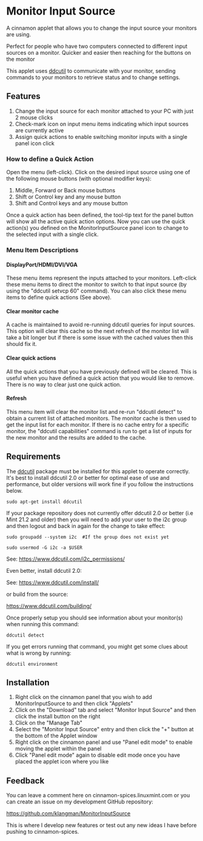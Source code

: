 # Monitor Input Source
A cinnamon applet that allows you to change the input source your monitors are using.

Perfect for people who have two computers connected to different input sources on a monitor.
Quicker and easier then reaching for the buttons on the monitor

This applet uses [ddcutil](https://www.ddcutil.com/) to communicate with your monitor, sending commands
to your monitors to retrieve status and to change settings.

## Features

1. Change the input source for each monitor attached to your PC with just 2 mouse clicks
2. Check-mark icon on input menu items indicating which input sources are currently active
3. Assign quick actions to enable switching monitor inputs with a single panel icon click

### How to define a Quick Action

Open the menu (left-click).
Click on the desired input source using one of the following mouse buttons (with optional modifier keys):
1. Middle, Forward or Back mouse buttons
2. Shift or Control key and any mouse button
3. Shift and Control keys and any mouse button

Once a quick action has been defined, the tool-tip text for the panel button will show all the active quick action options.
Now you can use the quick action(s) you defined on the MonitorInputSource panel icon to change to the selected input with a single click.

### Menu Item Descriptions

#### DisplayPort/HDMI/DVI/VGA
These menu items represent the inputs attached to your monitors. Left-click these menu items to direct the monitor to switch
to that input source (by using the "ddcutil setvcp 60" command). You can also click these menu items to define quick actions (See above).

#### Clear monitor cache
A cache is maintained to avoid re-running ddcutil queries for input sources. This option will clear this cache so the next
refresh of the monitor list will take a bit longer but if there is some issue with the cached values then this should fix it.

#### Clear quick actions
All the quick actions that you have previously defined will be cleared. This is useful when you have defined a quick action that
you would like to remove. There is no way to clear just one quick action.

#### Refresh
This menu item will clear the monitor list and re-run "ddcutil detect" to obtain a current list of attached monitors. The monitor
cache is then used to get the input list for each monitor. If there is no cache entry for a specific monitor, the "ddcutil capabilities"
command is run to get a list of inputs for the new monitor and the results are added to the cache.

## Requirements
The [ddcutil](https://www.ddcutil.com/) package must be installed for this applet to operate correctly. It's best to install ddcutil 2.0
or better for optimal ease of use and performance, but older versions will work fine if you follow the instructions below.

```
sudo apt-get install ddcutil
```

If your package repository does not currently offer ddcutil 2.0 or better (i.e Mint 21.2 and older) then you
will need to add your user to the i2c group and then logout and back in again for the change to take effect:

```
sudo groupadd --system i2c  #If the group does not exist yet
```
```
sudo usermod -G i2c -a $USER
```
See: https://www.ddcutil.com/i2c_permissions/

Even better, install ddcutil 2.0:

See: https://www.ddcutil.com/install/

or build from the source:

https://www.ddcutil.com/building/

Once properly setup you should see information about your monitor(s) when running this command:

```
ddcutil detect
```

If you get errors running that command, you might get some clues about what is wrong by running:

```
ddcutil environment
```

## Installation
1. Right click on the cinnamon panel that you wish to add MonitorInputSource to and then click "Applets"
2. Click on the "Download" tab and select "Monitor Input Source" and then click the install button on the right
3. Click on the "Manage Tab"
4. Select the "Monitor Input Source" entry and then click the "+" button at the bottom of the Applet window
5. Right click on the cinnamon panel and use "Panel edit mode" to enable moving the applet within the panel
6. Click "Panel edit mode" again to disable edit mode once you have placed the applet icon where you like

## Feedback
You can leave a comment here on cinnamon-spices.linuxmint.com or you can create an issue on my development GitHub repository:

https://github.com/klangman/MonitorInputSource

This is where I develop new features or test out any new ideas I have before pushing to cinnamon-spices.
